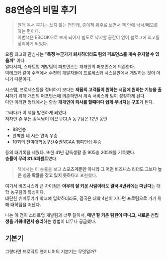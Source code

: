 # 88연승의 비밀 후기

> 원래 독서 후기는 쓰지 않는 편인데, 종이책 위주로 보면서 책 안에 낙서/메모를 하는 편이다.  
> 이번책은 EBOOK으로 보게 되어서 별도로 낙서할 공간이 없어 블로그에 회고를 정리하게 되었다.
 
요즘 최고의 관심사는 "**특정 누군가가 퇴사하더라도 팀의 퍼포먼스를 계속 유지할 수 있을까**" 이다.  
알다시피, 스타트업 개발팀의 퍼포먼스는 개개인의 퍼포먼스에 의존한다.  
빅테크와 같이 수백에서 수천의 개발자들이 프로세스와 시스템안에서 개발하는 것이 아니기 때문이다.  
  
시스템, 프로세스등을 정비하기 보다는 **제품의 고객들이 원하는 시점에 원하는 기능을 출시**하기 위해 개인의 퍼포먼스에 의존하면서 계속 서비스와 팀이 성장하게 된다.  
다만 이러한 형태에서는 항상 **개개인이 퇴사를 할때마다 쉽게 무너지는 구조**가 된다.  

그러다가 이 책을 발견하게 되었다.  
저자인 존 우든 감독님이 이끈 UCLA 농구팀은 12년 동안 

* 88연승 
* 완벽한 네 시즌 연속 우승 
* 10회의 전미대학농구선수권NCAA 챔피언십 우승

등의 대기록을 세웠다.
또한 41년 감독생활 중 905승 205패를 기록했다.  
**승률이 무려 81.5퍼센트**였다.

> 책에서는 이 승률을 보고 **스포츠계뿐만 아니라 그 어떤 비즈니스 리더도 그보다 높은 성공 확률을 갖고 있지 못하다**고 표현했다.

여기서 비즈니스와 큰 차이점은 **아무리 잘 키운 사람이라도 결국 4년뒤에는 떠난다**는 대학 농구팀의 특성이다.  
대단한 슈퍼루키가 학교에 입학하더라도, 결국은 대학 4년이 지나면 프로팀으로 가기 위해 대학팀을 떠난다.  
  
나는 이 점이 스타트업 개발팀과 너무 닮아서, **매년 잘 키운 팀원이 떠나고, 새로운 신입생을 키워내면서 승리**하는 방법이 너무나 궁금했다.  


## 기본기

그렇다면 프로덕트 엔지니어의 기본기는 무엇일까?  
